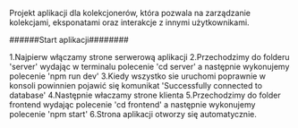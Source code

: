 Projekt aplikacji dla kolekcjonerów, która pozwala na zarządzanie kolekcjami, eksponatami oraz interakcje z innymi użytkownikami.


######Start aplikacji########

1.Najpierw włączamy strone serwerową aplikacji
2.Przechodzimy do folderu 'server' wydając w terminalu polecenie 'cd server' a następnie wykonujemy polecenie 'npm run dev'
3.Kiedy wszystko sie uruchomi poprawnie w konsoli powinnien pojawić się komunikat 'Successfully connected to database'
4.Następnie właczamy strone klienta
5.Przechodzimy do folder frontend wydając polecenie 'cd frontend' a następnie wykonujemy polecenie 'npm start'
6.Strona aplikacji otworzy się automatycznie.
